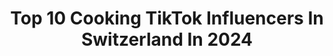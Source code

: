 ---
title: Top 10 Cooking TikTok Influencers In Switzerland In 2024
description: >-
  Find top cooking TikTok influencers in Switzerland in 2024. Most popular hashtags: #foryou #fyp #switzerland #foryoupage.
platform: TikTok
hits: 18
text_top: Analyze the best TikTok influencers on inBeat.
text_bottom: Our database holds 18 TikTok influencers like this in Switzerland for you to contact.
profiles:
  - username: "mehit77"
    fullname: >-
      Mehit77
    bio: >-
      Mom from June the showering Cat Love Cooking She/her 🌈 Happily married
    location: "Switzerland"
    followers: 5335
    engagement: 1291
    commentsToLikes: 0.120774
    id: ck9tua84vklv40j78c04vzwq6
    verified: false
    hashtags: "#gingercat, #ilovemycat, #junetheshoweringcat, #wetcat"
  - username: "habtz"
    fullname: >-
      🐰
    bio: >-
      Genève, Suisse 📍 Je vous partage quelques unes de mes recettes favorites 🥞🥨⤵️
    location: "Switzerland"
    followers: 4345
    engagement: 994
    commentsToLikes: 0.032814
    id: ckai1nzbgcjmi0i78ffpd6w2i
    verified: false
    hashtags: "#foryoupage, #cookingvideo, #foryou, #pourtoi"
  - username: "ladyheart_grace_27"
    fullname: >-
      It’s Grace 🇵🇭🦋
    bio: >-
      🇵🇭 Pinay in Switzerland 🇨🇭 Insta:@ladyheartgrace_27 #SpreadLove&BeKind🤞 💙✨
    location: "Switzerland"
    followers: 354900
    engagement: 1011
    commentsToLikes: 0.024284
    id: ckb9l7bk7djo50j23ghawa5a0
    verified: false
    hashtags: "#foodporn, #fyp, #couplegoals, #relationshipgoals"
  - username: "akimbrian"
    fullname: >-
      akimpbrian
    bio: >-
      🇨🇭 venez je vous montre insta : akimpbrian
    location: "Switzerland"
    followers: 36200
    engagement: 1431
    commentsToLikes: 0.012452
    id: ckbfftxrjapem0j2392m8x70f
    verified: false
    hashtags: "#pourtoi, #cadeauxdeno, #suisse, #recipe"
  - username: "delikates.ch"
    fullname: >-
      delikates.ch
    bio: >-
      Neu! Lade dir unser App völlig Gratis herunter! Jetzt downloaden! ⤵️🤗
    location: "Switzerland"
    followers: 4206
    engagement: 300
    commentsToLikes: 0.040355
    id: ck8tlndh7c7my0j781m6cfa20
    verified: false
    hashtags: "#fy, #lernenmittiktok, #rezepte, #1x1"
  - username: "pinupmom_"
    fullname: >-
      Pinupmom_
    bio: >-
      Maman 3x, créatrice de contenu sur YouTube 📽️ et Instagram 📱 photographe 📸
    location: "Switzerland"
    followers: 49200
    engagement: 1297
    commentsToLikes: 0.029668
    id: cka0nhqrlzqhe0i78sockg9qp
    verified: false
    hashtags: "#parents, #maman, #enfant, #viedemere"
  - username: "boccalino.lana"
    fullname: >-
      boccalino.lana 🇨🇭
    bio: >-
      Live, Love, Laugh 🙏🏻❣️😂 From Switzerland 🇨🇭 🗣 🇫🇷🇮🇹🇪🇸🇬🇧
    location: "Switzerland"
    followers: 9093
    engagement: 551
    commentsToLikes: 0.086256
    id: ckamm3qgcyt3r0i78luxbyfnl
    verified: false
    hashtags: "#funny, #dance, #parati, #tiktokmali"
  - username: "stvdrfs"
    fullname: >-
      SD
    bio: >-
      Live. Love. Laugh. Repeat ♾. Great things ahead Grateful.
    location: "Switzerland"
    followers: 2726
    engagement: 616
    commentsToLikes: 0.020097
    id: cka66ltunhhdk0i78domahh8f
    verified: false
    hashtags: "#fyp, #french, #vaud, #fypchallenge"
  - username: "dladywanderer"
    fullname: >-
      🇵🇭Gen Lady Wanderer🇨🇭
    bio: >-
      Frm🇵🇭Ph living in🇨🇭CH. Random Content TravelLiveLoveLaugh NO SpamLikes Pls.✌
    location: "Switzerland"
    followers: 30200
    engagement: 404
    commentsToLikes: 0.046495
    id: ckc32lpfcsr280j23ztni5lk1
    verified: false
    hashtags: "#beautiful, #foryou, #snow, #fun"
  - username: "k.siy"
    fullname: >-
      𝐊 𝐒 𝐈 𝐘
    bio: >-
      ✨
    location: "Switzerland"
    followers: 13300
    engagement: 752
    commentsToLikes: 0.030861
    id: ck9rp5vkefyeo0j78gdddda3m
    verified: false
    hashtags: "#tamilmovie, #foryou, #tamilsong, #foryoupage"
---